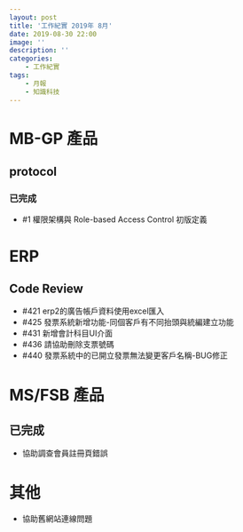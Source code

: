 ```yaml
---
layout: post
title: '工作紀實 2019年 8月'
date: 2019-08-30 22:00
image: ''
description: ''
categories:
    - 工作紀實
tags:
    - 月報
    - 知識科技
---
```


# MB-GP 產品

## protocol

### 已完成

* #1 權限架構與 Role-based Access Control 初版定義

# ERP

## Code Review

* #421 erp2的廣告帳戶資料使用excel匯入
* #425 發票系統新增功能-同個客戶有不同抬頭與統編建立功能
* #431 新增會計科目UI介面
* #436 請協助刪除支票號碼
* #440 發票系統中的已開立發票無法變更客戶名稱-BUG修正

# MS/FSB 產品

## 已完成

* 協助調查會員註冊頁錯誤

# 其他

* 協助舊網站連線問題
